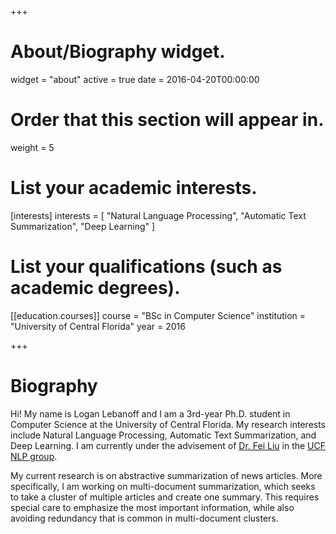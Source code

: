 +++
# About/Biography widget.
widget = "about"
active = true
date = 2016-04-20T00:00:00

# Order that this section will appear in.
weight = 5

# List your academic interests.
[interests]
  interests = [
    "Natural Language Processing",
    "Automatic Text Summarization",
    "Deep Learning"
  ]

# List your qualifications (such as academic degrees).
[[education.courses]]
  course = "BSc in Computer Science"
  institution = "University of Central Florida"
  year = 2016
 
+++

# Biography

Hi! My name is Logan Lebanoff and I am a 3rd-year Ph.D. student in Computer Science at the University of Central Florida. My research interests include Natural Language Processing, Automatic Text Summarization, and Deep Learning. I am currently under the advisement of [Dr. Fei Liu](http://www.cs.ucf.edu/~feiliu/) in the [UCF NLP group](http://www.nlp.cs.ucf.edu/).

My current research is on abstractive summarization of news articles. More specifically, I am working on multi-document summarization, which seeks to take a cluster of multiple articles and create one summary. This requires special care to emphasize the most important information, while also avoiding redundancy that is common in multi-document clusters.